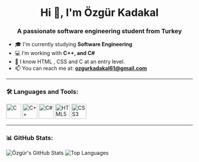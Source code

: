 <h1 align="center">Hi 👋, I'm Özgür Kadakal</h1>
<h3 align="center">A passionate software engineering student from Turkey</h3>

- 🎓 I'm currently studying **Software Engineering**
- 💻 I’m working with **C++, and C#**
- 🌱 I know HTML , CSS and C at an entry level.
- 📫 You can reach me at: **ozgurkadakal61@gmail.com**

---

<h3 align="left">🛠️ Languages and Tools:</h3>
<p align="left">
  <img src="https://cdn.jsdelivr.net/gh/devicons/devicon/icons/c/c-original.svg" alt="C" width="40" height="40"/>
  <img src="https://cdn.jsdelivr.net/gh/devicons/devicon/icons/cplusplus/cplusplus-original.svg" alt="C++" width="40" height="40"/>
  <img src="https://cdn.jsdelivr.net/gh/devicons/devicon/icons/csharp/csharp-original.svg" alt="C#" width="40" height="40"/>
  <img src="https://cdn.jsdelivr.net/gh/devicons/devicon/icons/html5/html5-original.svg" alt="HTML5" width="40" height="40"/>
  <img src="https://cdn.jsdelivr.net/gh/devicons/devicon/icons/css3/css3-original.svg" alt="CSS3" width="40" height="40"/>
</p>

---

<h3 align="left">📊 GitHub Stats:</h3>
<p align="left">
  <img src="https://github-readme-stats.vercel.app/api?username=kadakalozgur&show_icons=true&theme=github_dark" alt="Özgür's GitHub Stats" />
  <img src="https://github-readme-stats.vercel.app/api/top-langs/?username=kadakalozgur&layout=compact&theme=github_dark" alt="Top Languages" />
</p>
